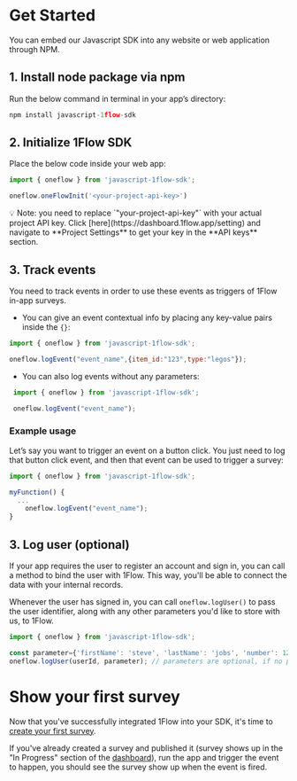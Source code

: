 # Get Started

You can embed our Javascript SDK into any website or web application through NPM. 

## 1. Install node package via npm

Run the below command in terminal in your app’s directory: 

```jsx
npm install javascript-1flow-sdk
```

## 2. Initialize 1Flow SDK

Place the below code inside your web app: 

```jsx
import { oneflow } from 'javascript-1flow-sdk';

oneflow.oneFlowInit('<your-project-api-key>')
```

<aside>
💡 Note: you need to replace `"your-project-api-key"` with your actual project API key. Click [here](https://dashboard.1flow.app/setting) and navigate to **Project Settings** to get your key in the **API keys** section.

</aside>

## 3. Track events

You need to track events in order to use these events as triggers of 1Flow in-app surveys. 

- You can give an event contextual info by placing any key-value pairs inside the `{}`:

```jsx
import { oneflow } from 'javascript-1flow-sdk';

oneflow.logEvent("event_name",{item_id:"123",type:"legos"}); 
```

- You can also log events without any parameters:

```jsx
 import { oneflow } from 'javascript-1flow-sdk';

 oneflow.logEvent("event_name");
```

### Example usage

Let’s say you want to trigger an event on a button click. You just need to log that button click event, and then that event can be used to trigger a survey:

```jsx
import { oneflow } from 'javascript-1flow-sdk';

myFunction() {    
  ...
	oneflow.logEvent("event_name");
}
```

## 3. Log user (optional)

If your app requires the user to register an account and sign in, you can call a method to bind the user with 1Flow. This way, you'll be able to connect the data with your internal records.

Whenever the user has signed in, you can call `oneflow.logUser()` to pass the user identifier, along with any other parameters you'd like to store with us, to 1Flow. 

```jsx
import { oneflow } from 'javascript-1flow-sdk';

const parameter={'firstName': 'steve', 'lastName': 'jobs', 'number': 123456 };  //parameters are optional.
oneflow.logUser(userId, parameter); // parameters are optional, if no parameters, then only pass in userId
```

# Show your first survey

Now that you've successfully integrated 1Flow into your SDK, it's time to [create your first survey](https://www.notion.so/3-Create-your-first-survey-de5e48d3d12a4f24b9dda0344d2638e6). 

If you've already created a survey and published it (survey shows up in the "In Progress" section of the [dashboard](https://dashboard.1flow.app)), run the app and trigger the event to happen, you should see the survey show up when the event is fired.